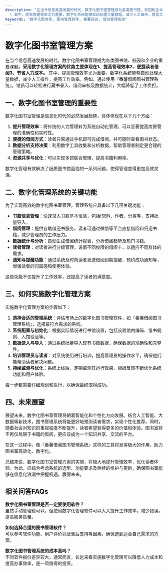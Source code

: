 ```yaml
---
description: "在当今信息高速发展的时代，数字化图书室管理成为各类图书馆、校园和企业的重要课题。**采用数字化管理方案的优势主要体现在1、提高管理效率2、便捷读者借阅3、节省人力成本。**\
  \ 其中，提高管理效率尤为重要，数字化系统能够自动处理大量数据，减少人工操作，提高工作效率。例如，通过使用『番薯借阅图书管理系统』，馆员可以轻松进行藏书录入、借阅审核及数据统计，大幅降低了工作负担。"
keywords: "数字化图书室, 图书管理软件, 番薯借阅, 借阅管理系统"
---
```

# 数字化图书室管理方案

在当今信息高速发展的时代，数字化图书室管理成为各类图书馆、校园和企业的重要课题。**采用数字化管理方案的优势主要体现在1、提高管理效率2、便捷读者借阅3、节省人力成本。** 其中，提高管理效率尤为重要，数字化系统能够自动处理大量数据，减少人工操作，提高工作效率。例如，通过使用『番薯借阅图书管理系统』，馆员可以轻松进行藏书录入、借阅审核及数据统计，大幅降低了工作负担。

## 一、数字化图书室管理的重要性

数字化图书室管理是信息化时代的必然发展趋势，具体体现在以下几个方面：

1. **提升管理效率**：将传统的人力管理转为系统自动化管理，可以显著提高库房管理的准确性和实时性。
2. **便捷的借阅方式**：读者只需通过手机即可完成借阅，并可随时查看图书状态。
3. **数据分析支持决策**：利用数字工具收集和分析数据，帮助管理者制定更合理的管理策略。
4. **资源共享与优化**：可以实现多馆联合管理，提高书籍利用率。

数字化管理有效解决了纸质图书馆面临的一系列问题，使得管理变得更加高效灵活。

## 二、数字化管理系统的关键功能

为了实现高效的数字化图书室管理，管理系统应具备以下几项关键功能：

- **书籍信息管理**：快速录入书籍基本信息，包括ISBN、作者、分类等，支持批量导入。
- **借阅管理**：提供自助借还书服务，读者可通过微信等平台直接借阅和归还书籍，减少管理员的工作压力。
- **数据统计与分析**：自动生成借阅统计报表，分析借阅趋势及热门书籍。
- **读者管理**：对读者进行分级管理，设置不同权限的借阅卡，以适应不同群体的需求。
- **通知与提醒功能**：通过系统及时向读者发送借阅到期提醒、预约成功通知等，增强读者的归属感和使用体验。

这些功能不仅提升了工作效率，还提高了读者的满意度。

## 三、如何实施数字化管理方案

实施数字化管理方案的步骤如下：

1. **选择合适的管理系统**：评估市场上的数字化图书管理软件，如『番薯借阅图书管理系统』，选择最符合需求的系统。
2. **系统配置与初始化**：根据实际情况进行书馆设置，包括设置馆内编码、借书规则、入馆验证等。
3. **数据录入与导入**：通过系统批量导入现有书籍数据，确保数据的准确性和完整性。
4. **培训管理员与读者**：对系统使用进行培训，提高管理员的操作水平，确保他们能帮助读者解决问题。
5. **持续监测与优化**：系统上线后，定期监测其运行效果，根据反馈不断优化系统功能和用户体验。

每一步都需要仔细规划和执行，以确保最终取得成功。

## 四、未来展望

展望未来，数字化图书室管理将朝着智能化和个性化方向发展。结合人工智能、大数据等新技术，图书管理系统将能更好地预测读者需求，实现个性化推荐。同时，随着社会对知识的重视程度不断提升，读者希望获得更多的价值和体验。图书室将不再仅局限于书籍的借阅，更应该成为一个知识共享、交流的平台。

在这一过程中，像『番薯借阅图书管理系统』这样的工具将发挥极大的作用，助力图书室高效化、数字化。

总结来说，数字化图书室管理方案的实施，将极大地提升管理效率、优化读者体验。为此，应综合考虑系统的选型、功能要求及后续的维护与更新，确保图书室能够在信息化浪潮中把握机遇，赢得未来。

## 相关问答FAQs

**数字化图书室管理是否一定要使用软件？**  
虽然手动管理也可以，但使用数字化管理软件可以大大提升工作效率，减少错误，提高服务质量。

**如何选择合适的图书管理软件？**  
可以参考软件功能、用户评价以及售后支持等因素，确保选到适合自己需求的方案。

**数字化图书管理系统的成本高吗？**  
不同软件报价差异较大，通常而言，长远来看实施数字化管理可以降低人力成本和提高办事效率，是一项值得的投资。
